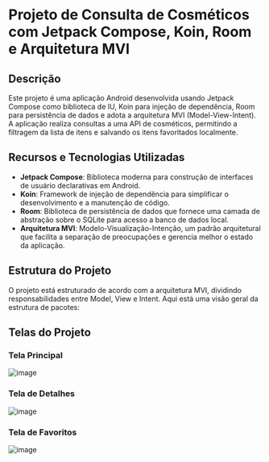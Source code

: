 # Projeto de Consulta de Cosméticos com Jetpack Compose, Koin, Room e Arquitetura MVI

## Descrição
Este projeto é uma aplicação Android desenvolvida usando Jetpack Compose como biblioteca de IU, Koin para injeção de dependência, Room para persistência de dados e adota a arquitetura MVI (Model-View-Intent). A aplicação realiza consultas a uma API de cosméticos, permitindo a filtragem da lista de itens e salvando os itens favoritados localmente.

## Recursos e Tecnologias Utilizadas

- **Jetpack Compose**: Biblioteca moderna para construção de interfaces de usuário declarativas em Android.
- **Koin**: Framework de injeção de dependência para simplificar o desenvolvimento e a manutenção de código.
- **Room**: Biblioteca de persistência de dados que fornece uma camada de abstração sobre o SQLite para acesso a banco de dados local.
- **Arquitetura MVI**: Modelo-Visualização-Intenção, um padrão arquitetural que facilita a separação de preocupações e gerencia melhor o estado da aplicação.

## Estrutura do Projeto
O projeto está estruturado de acordo com a arquitetura MVI, dividindo responsabilidades entre Model, View e Intent. Aqui está uma visão geral da estrutura de pacotes:


## Telas do Projeto

### Tela Principal

![image](https://github.com/Carlosstorari/CosmeticsStore/assets/25589928/f0d0e6e4-ea2e-4197-890e-a683b95c6b1b)

### Tela de Detalhes

![image](https://github.com/Carlosstorari/CosmeticsStore/assets/25589928/6562881c-8800-4247-9225-72d664d6fa85)

### Tela de Favoritos

![image](https://github.com/Carlosstorari/CosmeticsStore/assets/25589928/3a357d84-1d42-4204-95dd-ec9daf7bb422)


